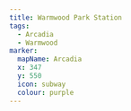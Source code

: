 ```yaml
---
title: Warmwood Park Station
tags:
  - Arcadia
  - Warmwood
marker:
  mapName: Arcadia
  x: 347
  y: 550
  icon: subway
  colour: purple
---
```


